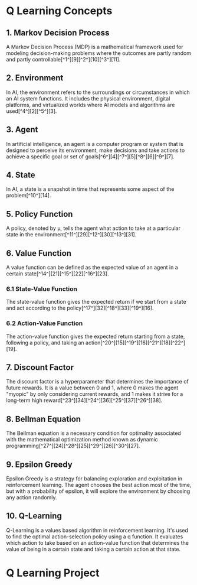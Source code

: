 # Q Learning Concepts

## 1. Markov Decision Process
A Markov Decision Process (MDP) is a mathematical framework used for modeling decision-making problems where the outcomes are partly random and partly controllable[^1^][9][^2^][10][^3^][11].

## 2. Environment
In AI, the environment refers to the surroundings or circumstances in which an AI system functions. It includes the physical environment, digital platforms, and virtualized worlds where AI models and algorithms are used[^4^][2][^5^][3].

## 3. Agent
In artificial intelligence, an agent is a computer program or system that is designed to perceive its environment, make decisions and take actions to achieve a specific goal or set of goals[^6^][4][^7^][5][^8^][6][^9^][7].

## 4. State
In AI, a state is a snapshot in time that represents some aspect of the problem[^10^][14].

## 5. Policy Function
A policy, denoted by μ, tells the agent what action to take at a particular state in the environment[^11^][29][^12^][30][^13^][31].

## 6. Value Function
A value function can be defined as the expected value of an agent in a certain state[^14^][21][^15^][22][^16^][23].

### 6.1 State-Value Function
The state-value function gives the expected return if we start from a state and act according to the policy[^17^][32][^18^][33][^19^][16].

### 6.2 Action-Value Function
The action-value function gives the expected return starting from a state, following a policy, and taking an action[^20^][15][^19^][16][^21^][18][^22^][19].

## 7. Discount Factor
The discount factor is a hyperparameter that determines the importance of future rewards. It is a value between 0 and 1, where 0 makes the agent "myopic" by only considering current rewards, and 1 makes it strive for a long-term high reward[^23^][34][^24^][36][^25^][37][^26^][38].

## 8. Bellman Equation
The Bellman equation is a necessary condition for optimality associated with the mathematical optimization method known as dynamic programming[^27^][24][^28^][25][^29^][26][^30^][27].

## 9. Epsilon Greedy
Epsilon Greedy is a strategy for balancing exploration and exploitation in reinforcement learning. The agent chooses the best action most of the time, but with a probability of epsilon, it will explore the environment by choosing any action randomly.

## 10. Q-Learning
Q-Learning is a values based algorithm in reinforcement learning. It's used to find the optimal action-selection policy using a q function. It evaluates which action to take based on an action-value function that determines the value of being in a certain state and taking a certain action at that state.

# Q Learning Project
